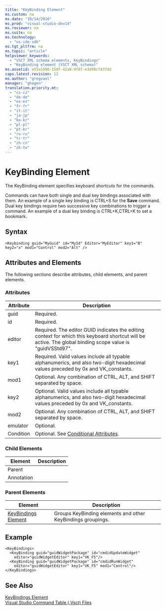 ```yaml
---
title: "KeyBinding Element"
ms.custom: na
ms.date: "10/14/2016"
ms.prod: "visual-studio-dev14"
ms.reviewer: na
ms.suite: na
ms.technology: 
  - "vs-ide-sdk"
ms.tgt_pltfrm: na
ms.topic: "article"
helpviewer_keywords: 
  - "VSCT XML schema elements, KeyBindings"
  - "KeyBinding element (VSCT XML schema)"
ms.assetid: e55a1098-15df-42a9-9f87-e3a99cf437dd
caps.latest.revision: 12
ms.author: "gregvanl"
manager: "ghogen"
translation.priority.mt: 
  - "cs-cz"
  - "de-de"
  - "es-es"
  - "fr-fr"
  - "it-it"
  - "ja-jp"
  - "ko-kr"
  - "pl-pl"
  - "pt-br"
  - "ru-ru"
  - "tr-tr"
  - "zh-cn"
  - "zh-tw"
---
```

# KeyBinding Element
The KeyBinding element specifies keyboard shortcuts for the commands.  
  
 Commands can have both single and dual key bindings associated with them. An example of a single key binding is CTRL+S for the **Save** command. Dual key bindings require two successive key combinations to trigger a command. An example of a dual key binding is CTRL+K,CTRL+K to set a bookmark.  
  
## Syntax  
  
```  
<Keybinding guid="MyGuid" id="MyId" Editor="MyEditor" key1="B" key2="x" mod1="Control" mod2="Alt" />  
```  
  
## Attributes and Elements  
 The following sections describe attributes, child elements, and parent elements.  
  
### Attributes  
  
|Attribute|Description|  
|---------------|-----------------|  
|guid|Required.|  
|id|Required.|  
|editor|Required. The editor GUID indicates the editing context for which this keyboard shortcut will be active. The global binding scope value is "guidVSStd97".|  
|key1|Required. Valid values include all typable alphanumerics, and also two-digit hexadecimal values preceded by 0x and VK_constants.|  
|mod1|Optional. Any combination of CTRL, ALT, and SHIFT separated by space.|  
|key2|Optional. Valid values include all typable alphanumerics, and also two-digit hexadecimal values preceded by 0x and VK_constants.|  
|mod2|Optional. Any combination of CTRL, ALT, and SHIFT separated by space.|  
|emulator|Optional.|  
|Condition|Optional. See [Conditional Attributes](../extensibility/vsct-xml-schema-conditional-attributes.md).|  
  
### Child Elements  
  
|Element|Description|  
|-------------|-----------------|  
|Parent||  
|Annotation||  
  
### Parent Elements  
  
|Element|Description|  
|-------------|-----------------|  
|[KeyBindings Element](../extensibility/keybindings-element.md)|Groups KeyBinding elements and other KeyBindings groupings.|  
  
## Example  
  
```  
<KeyBindings>  
  <KeyBinding guid="guidWidgetPackage" id="cmdidUpdateWidget"   
    editor="guidWidgetEditor" key1="VK_F5"/>  
  <KeyBinding guid="guidWidgetPackage" id="cmdidRunWidget"   
    editor="guidWidgetEditor" key1="VK_F5" mod1="Control"/>  
</KeyBindings>  
```  
  
## See Also  
 [KeyBindings Element](../extensibility/keybindings-element.md)   
 [Visual Studio Command Table (.Vsct) Files](../extensibility/visual-studio-command-table--.vsct--files.md)